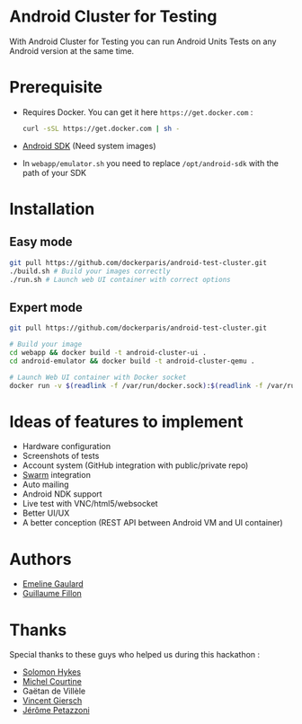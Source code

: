 # Android Cluster for Testing

With Android Cluster for Testing you can  run Android Units Tests on any Android version at the same time.

# Prerequisite

* Requires Docker. You can get it here `https://get.docker.com` :

  ```sh
  curl -sSL https://get.docker.com | sh -
  ```
* [Android SDK](http://developer.android.com/sdk/index.html#Other) (Need system images)
* In `webapp/emulator.sh` you need to replace `/opt/android-sdk` with the path of your SDK

# Installation

## Easy mode

```sh
git pull https://github.com/dockerparis/android-test-cluster.git
./build.sh # Build your images correctly
./run.sh # Launch web UI container with correct options
```

## Expert mode

```sh
git pull https://github.com/dockerparis/android-test-cluster.git

# Build your image
cd webapp && docker build -t android-cluster-ui .
cd android-emulator && docker build -t android-cluster-qemu .

# Launch Web UI container with Docker socket
docker run -v $(readlink -f /var/run/docker.sock):$(readlink -f /var/run/docker.sock) -d android-cluster-ui
```

# Ideas of features to implement

* Hardware configuration
* Screenshots of tests
* Account system (GitHub integration with public/private repo)
* [Swarm](https://github.com/docker/swarm) integration
* Auto mailing
* Android NDK support
* Live test with VNC/html5/websocket
* Better UI/UX
* A better conception (REST API between Android VM and UI container)

# Authors

* [Emeline Gaulard](https://github.com/LilliJane)
* [Guillaume Fillon](https://github.com/kokaz)

# Thanks

Special thanks to these guys who helped us during this hackathon :

* [Solomon Hykes](https://github.com/jpetazzo)
* [Michel Courtine](https://github.com/michaKFromParis)
* Gaëtan de Villèle
* [Vincent Giersch](https://github.com/gierschv)
* [Jérôme Petazzoni](https://github.com/jpetazzo)


